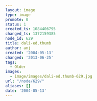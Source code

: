 ```yaml
---
layout: image
type: image
promote: 0
status: 1
created_ts: 1084406795
changed_ts: 1372159385
node_id: 629
title: dali-ed.thumb
author: anj
created: '2004-05-13'
changed: '2013-06-25'
tags:
  - Older
images:
  - image/images/dali-ed.thumb-629.jpg
url: "/node/629/"
aliases: []
date: '2004-05-13'
---
```


